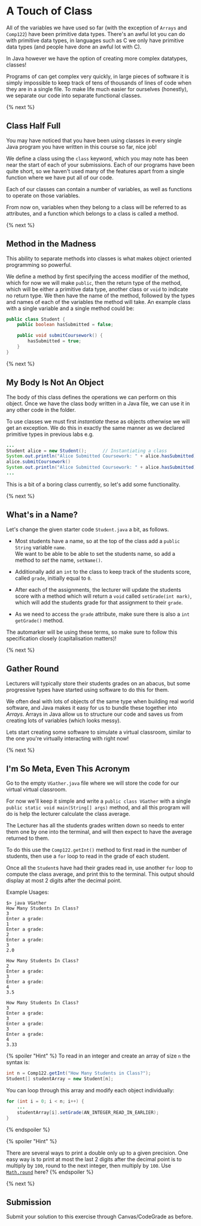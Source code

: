 # A Touch of Class

All of the variables we have used so far (with the exception of `Arrays` and `Comp122`) have been primitive data types. There's an awful lot you can do with primitive data types, in languages such as C we only have primitive data types (and people have done an awful lot with C).

In Java however we have the option of creating more complex datatypes, classes!

Programs of can get complex very quickly, in large pieces of software it is simply impossible to keep track of tens of thousands of lines of code when they are in a single file. To make life much easier for ourselves (honestly), we separate our code into separate functional classes.

{% next %}

## Class Half Full

You may have noticed that you have been using classes in every single Java program you have written in this course so far, nice job!

We define a class using the `class` keyword, which you may note has been near the start of each of your submissions. Each of our programs have been quite short, so we haven't used many of the features apart from a single function where we have put all of our code.

Each of our classes can contain a number of variables, as well as functions to operate on those variables.

From now on, variables when they belong to a class will be referred to as attributes, and a function which belongs to a class is called a method.

{% next %}

## Method in the Madness

This ability to separate methods into classes is what makes object oriented programming so powerful.

We define a method by first specifying the access modifier of the method, which for now we will make `public`, then the return type of the method, which will be either a primitive data type, another class or `void` to indicate no return type. We then have the name of the method, followed by the types and names of each of the variables the method will take. An example class with a single variable and a single method could be:

```java
public class Student {
    public boolean hasSubmitted = false;

    public void submitCoursework() {
        hasSubmitted = true;
    }
}
```

{% next %}

## My Body Is Not An Object

The body of this class defines the operations we can perform on this object. Once we have the class body written in a Java file, we can use it in any other code in the folder. 

To use classes we must first *instantiate* these as objects otherwise we will get an exception. We do this in exactly the same manner as we declared primitive types in previous labs e.g.

```java
...
Student alice = new Student();      // Instantiating a class
System.out.println("Alice Submitted Coursework: " + alice.hasSubmitted)
alice.submitCoursework()
System.out.println("Alice Submitted Coursework: " + alice.hasSubmitted)
...
```

This is a bit of a boring class currently, so let's add some functionality.

{% next %}

## What's in a Name?

Let's change the given starter code `Student.java` a bit, as follows.

- Most students have a name, so at the top of the class add a `public String` variable `name`.  
  We want to be able to be able to set the students name, so add a method to *set* the name, `setName()`.

- Additionally add an `int` to the class to keep track of the students score, called `grade`, initially equal to `0`.

- After each of the assignments, the lecturer will update the students score with a method which will return a `void` called `setGrade(int mark)`, which will add the students grade for that assignment to their `grade`.

- As we need to access the `grade` attribute, make sure there is also a `int getGrade()` method.

The automarker will be using these terms, so make sure to follow this specification closely (capitalisation matters)!

{% next %}

## Gather Round

Lecturers will typically store their students grades on an abacus, but some progressive types have started using software to do this for them. 

We often deal with lots of objects of the same type when building real world software, and Java makes it easy for us to bundle these together into *Arrays*. Arrays in Java allow us to structure our code and saves us from creating lots of variables (which looks messy).

Lets start creating some software to simulate a virtual classroom, similar to the one you're virtually interacting with right now!

{% next %}

## I'm So Meta, Even This Acronym

Go to the empty `VGather.java` file where we will store the code for our virtual virtual classroom. 

For now we'll keep it simple and write a `public class VGather` with a single `public static void main(String[] args)` method, and all this program will do is help the lecturer calculate the class average. 

The Lecturer has all the students grades written down so needs to enter them one by one into the terminal, and will then expect to have the average returned to them.

To do this use the `Comp122.getInt()` method to first read in the number of students, then use a `for` loop to read in the grade of each student.

Once all the `Student`s have had their grades read in, use another `for` loop to compute the class average, and print this to the terminal.
This output should display at most 2 digits after the decimal point.

Example Usages: 

```console
$> java VGather 
How Many Students In Class?
3
Enter a grade:
1
Enter a grade:
2
Enter a grade:
3
2.0
```

```console
How Many Students In Class?
2
Enter a grade:
3
Enter a grade:
4
3.5
```

```console
How Many Students In Class?
3
Enter a grade:
3
Enter a grade:
3
Enter a grade:
4
3.33
```

{% spoiler "Hint" %}
To read in an integer and create an array of size `n` the syntax is:

```java
int n = Comp122.getInt("How Many Students in Class?");
Student[] studentArray = new Student[n];
```

You can loop through this array and modify each object individually:

```java
for (int i = 0; i < n; i++) {
    ...
    studentArray[i].setGrade(AN_INTEGER_READ_IN_EARLIER);
}    
```
{% endspoiler %}

{% spoiler "Hint" %}

There are several ways to print a double only up to a given precision.
One easy way is to print at most the last 2 digits after the decimal point is to multiply by `100`, round to the next integer, then multiply by `100`.
Use [`Math.round`](https://docs.oracle.com/javase/8/docs/api/java/lang/Math.html#round-double-) here?
{% endspoiler %}

{% next %}

## Submission

Submit your solution to this exercise through Canvas/CodeGrade as before.

